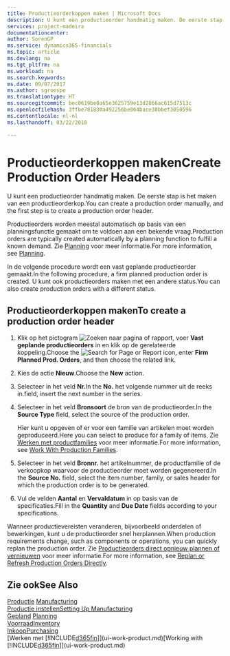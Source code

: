 ```yaml
---
title: Productieorderkoppen maken | Microsoft Docs
description: U kunt een productieorder handmatig maken. De eerste stap is het maken van een productieorderkop.
services: project-madeira
documentationcenter: 
author: SorenGP
ms.service: dynamics365-financials
ms.topic: article
ms.devlang: na
ms.tgt_pltfrm: na
ms.workload: na
ms.search.keywords: 
ms.date: 09/07/2017
ms.author: sgroespe
ms.translationtype: HT
ms.sourcegitcommit: bec0619be0a65e3625759e13d2866ac615d7513c
ms.openlocfilehash: 3ffbe781830a492256be864bace38bbef3050596
ms.contentlocale: nl-nl
ms.lasthandoff: 03/22/2018

---
```

# <a name="create-production-order-headers"></a><span data-ttu-id="1930e-103">Productieorderkoppen maken</span><span class="sxs-lookup"><span data-stu-id="1930e-103">Create Production Order Headers</span></span>
<span data-ttu-id="1930e-104">U kunt een productieorder handmatig maken. De eerste stap is het maken van een productieorderkop.</span><span class="sxs-lookup"><span data-stu-id="1930e-104">You can create a production order manually, and the first step is to create a production order header.</span></span>

<span data-ttu-id="1930e-105">Productieorders worden meestal automatisch op basis van een planningsfunctie gemaakt om te voldoen aan een bekende vraag.</span><span class="sxs-lookup"><span data-stu-id="1930e-105">Production orders are typically created automatically by a planning function to fulfill a known demand.</span></span> <span data-ttu-id="1930e-106">Zie [Planning](production-planning.md) voor meer informatie.</span><span class="sxs-lookup"><span data-stu-id="1930e-106">For more information, see [Planning](production-planning.md).</span></span>   

<span data-ttu-id="1930e-107">In de volgende procedure wordt een vast geplande productieorder gemaakt.</span><span class="sxs-lookup"><span data-stu-id="1930e-107">In the following procedure, a firm planned production order is created.</span></span> <span data-ttu-id="1930e-108">U kunt ook productieorders maken met een andere status.</span><span class="sxs-lookup"><span data-stu-id="1930e-108">You can also create production orders with a different status.</span></span>  

## <a name="to-create-a-production-order-header"></a><span data-ttu-id="1930e-109">Productieorderkoppen maken</span><span class="sxs-lookup"><span data-stu-id="1930e-109">To create a production order header</span></span>  
1.  <span data-ttu-id="1930e-110">Klik op het pictogram ![Zoeken naar pagina of rapport](media/ui-search/search_small.png "pictogram Zoeken naar pagina of rapport"), voer **Vast geplande productieorders** in en klik op de gerelateerde koppeling.</span><span class="sxs-lookup"><span data-stu-id="1930e-110">Choose the ![Search for Page or Report](media/ui-search/search_small.png "Search for Page or Report icon") icon, enter **Firm Planned Prod. Orders**, and then choose the related link.</span></span>  
2.  <span data-ttu-id="1930e-111">Kies de actie **Nieuw**.</span><span class="sxs-lookup"><span data-stu-id="1930e-111">Choose the **New** action.</span></span>  
3.  <span data-ttu-id="1930e-112">Selecteer in het veld **Nr.**</span><span class="sxs-lookup"><span data-stu-id="1930e-112">In the **No.**</span></span> <span data-ttu-id="1930e-113">het volgende nummer uit de reeks in.</span><span class="sxs-lookup"><span data-stu-id="1930e-113">field, insert the next number in the series.</span></span>  
4.  <span data-ttu-id="1930e-114">Selecteer in het veld **Bronsoort** de bron van de productieorder.</span><span class="sxs-lookup"><span data-stu-id="1930e-114">In the **Source Type** field, select the source of the production order.</span></span>

    <span data-ttu-id="1930e-115">Hier kunt u opgeven of er voor een familie van artikelen moet worden geproduceerd.</span><span class="sxs-lookup"><span data-stu-id="1930e-115">Here you can select to produce for a family of items.</span></span> <span data-ttu-id="1930e-116">Zie [Werken met productfamilies](production-how-work-family.md) voor meer informatie.</span><span class="sxs-lookup"><span data-stu-id="1930e-116">For more information, see [Work With Production Families](production-how-work-family.md).</span></span>
5.  <span data-ttu-id="1930e-117">Selecteer in het veld **Bronnr.** het artikelnummer, de productfamilie of de verkoopkop waarvoor de productieorder moet worden gegenereerd.</span><span class="sxs-lookup"><span data-stu-id="1930e-117">In the **Source No.** field, select the item number, family, or sales header for which the production order is to be generated.</span></span>  
6.  <span data-ttu-id="1930e-118">Vul de velden **Aantal** en **Vervaldatum** in op basis van de specificaties.</span><span class="sxs-lookup"><span data-stu-id="1930e-118">Fill in the **Quantity** and **Due Date** fields according to your specifications.</span></span>  

<span data-ttu-id="1930e-119">Wanneer productievereisten veranderen, bijvoorbeeld onderdelen of bewerkingen, kunt u de productieorder snel herplannen.</span><span class="sxs-lookup"><span data-stu-id="1930e-119">When production requirements change, such as components or operations, you can quickly replan the production order.</span></span> <span data-ttu-id="1930e-120">Zie [Productieorders direct opnieuw plannen of vernieuwen](production-how-to-replan-refresh-production-orders.md) voor meer informatie.</span><span class="sxs-lookup"><span data-stu-id="1930e-120">For more information, see [Replan or Refresh Production Orders Directly](production-how-to-replan-refresh-production-orders.md).</span></span> 

## <a name="see-also"></a><span data-ttu-id="1930e-121">Zie ook</span><span class="sxs-lookup"><span data-stu-id="1930e-121">See Also</span></span>  
<span data-ttu-id="1930e-122">[Productie](production-manage-manufacturing.md)  </span><span class="sxs-lookup"><span data-stu-id="1930e-122">[Manufacturing](production-manage-manufacturing.md)  </span></span>  
[<span data-ttu-id="1930e-123">Productie instellen</span><span class="sxs-lookup"><span data-stu-id="1930e-123">Setting Up Manufacturing</span></span>](production-configure-production-processes.md)  
<span data-ttu-id="1930e-124">[Gepland](production-planning.md)    </span><span class="sxs-lookup"><span data-stu-id="1930e-124">[Planning](production-planning.md)    </span></span>  
[<span data-ttu-id="1930e-125">Voorraad</span><span class="sxs-lookup"><span data-stu-id="1930e-125">Inventory</span></span>](inventory-manage-inventory.md)  
[<span data-ttu-id="1930e-126">Inkoop</span><span class="sxs-lookup"><span data-stu-id="1930e-126">Purchasing</span></span>](purchasing-manage-purchasing.md)  
<span data-ttu-id="1930e-127">[Werken met [!INCLUDE[d365fin](includes/d365fin_md.md)]](ui-work-product.md)</span><span class="sxs-lookup"><span data-stu-id="1930e-127">[Working with [!INCLUDE[d365fin](includes/d365fin_md.md)]](ui-work-product.md)</span></span>

